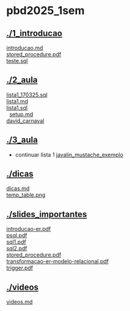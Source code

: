 # pbd2025_1sem <br>
## [./1_introducao](https://github.com/IgorAvilaPereira/pbd2025_1sem/tree/main/./1_introducao) <br>
[introducao.md](https://github.com/IgorAvilaPereira/pbd2025_1sem/blob/main/./1_introducao/introducao.md) <br>
[stored_procedure.pdf](https://github.com/IgorAvilaPereira/pbd2025_1sem/blob/main/./1_introducao/stored_procedure.pdf) <br>
[teste.sql](https://github.com/IgorAvilaPereira/pbd2025_1sem/blob/main/./1_introducao/teste.sql) <br>
## [./2_aula](https://github.com/IgorAvilaPereira/pbd2025_1sem/tree/main/./2_aula) <br>
[lista1_170325.sql](https://github.com/IgorAvilaPereira/pbd2025_1sem/blob/main/./2_aula/lista1_170325.sql) <br>
[lista1.md](https://github.com/IgorAvilaPereira/pbd2025_1sem/blob/main/./2_aula/lista1.md) <br>
[lista1.sql](https://github.com/IgorAvilaPereira/pbd2025_1sem/blob/main/./2_aula/lista1.sql) <br>
&nbsp; 
[setup.md](https://github.com/IgorAvilaPereira/pbd2025_1sem/blob/main/./2_aula/setup.md) <br>
[david_carnaval](https://github.com/IgorAvilaPereira/pbd2025_1sem/blob/main/./2_aula/david_carnaval) <br>
## [./3_aula](https://github.com/IgorAvilaPereira/pbd2025_1sem/tree/main/./3_aula) <br>
* continuar lista 1
[javalin_mustache_exemplo](https://github.com/IgorAvilaPereira/pbd2025_1sem/blob/main/./3_aula/javalin_mustache_exemplo) <br>
## [./dicas](https://github.com/IgorAvilaPereira/pbd2025_1sem/tree/main/./dicas) <br>
[dicas.md](https://github.com/IgorAvilaPereira/pbd2025_1sem/blob/main/./dicas/dicas.md) <br>
[temp_table.png](https://github.com/IgorAvilaPereira/pbd2025_1sem/blob/main/./dicas/temp_table.png) <br>
## [./slides_importantes](https://github.com/IgorAvilaPereira/pbd2025_1sem/tree/main/./slides_importantes) <br>
[introducao-er.pdf](https://github.com/IgorAvilaPereira/pbd2025_1sem/blob/main/./slides_importantes/introducao-er.pdf) <br>
[psql.pdf](https://github.com/IgorAvilaPereira/pbd2025_1sem/blob/main/./slides_importantes/psql.pdf) <br>
[sql1.pdf](https://github.com/IgorAvilaPereira/pbd2025_1sem/blob/main/./slides_importantes/sql1.pdf) <br>
[sql2.pdf](https://github.com/IgorAvilaPereira/pbd2025_1sem/blob/main/./slides_importantes/sql2.pdf) <br>
[stored_procedure.pdf](https://github.com/IgorAvilaPereira/pbd2025_1sem/blob/main/./slides_importantes/stored_procedure.pdf) <br>
[transformacao-er-modelo-relacional.pdf](https://github.com/IgorAvilaPereira/pbd2025_1sem/blob/main/./slides_importantes/transformacao-er-modelo-relacional.pdf) <br>
[trigger.pdf](https://github.com/IgorAvilaPereira/pbd2025_1sem/blob/main/./slides_importantes/trigger.pdf) <br>
## [./videos](https://github.com/IgorAvilaPereira/pbd2025_1sem/tree/main/./videos) <br>
[videos.md](https://github.com/IgorAvilaPereira/pbd2025_1sem/blob/main/./videos/videos.md) <br>

